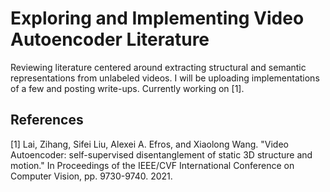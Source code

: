 # Exploring and Implementing Video Autoencoder Literature
<!---
[![Open in Colab](https://colab.research.google.com/assets/colab-badge.svg)](https://colab.research.google.com/github/YooPaul/video_autoencoder/blob/master/.ipynb)<br>
-->

Reviewing literature centered around extracting structural and semantic representations from unlabeled videos.
I will be uploading implementations of a few and posting write-ups. Currently working on [1].

## References

[1] Lai, Zihang, Sifei Liu, Alexei A. Efros, and Xiaolong Wang. "Video Autoencoder: self-supervised disentanglement of static 3D structure and motion." In Proceedings of the IEEE/CVF International Conference on Computer Vision, pp. 9730-9740. 2021.


